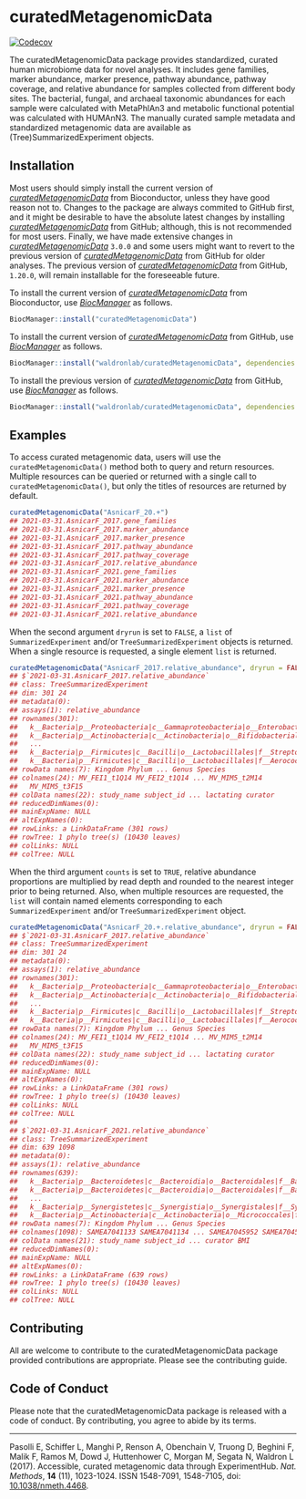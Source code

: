 
<!-- README.md is generated from README.Rmd. Please edit that file -->

# curatedMetagenomicData

<!-- badges: start -->

[![Codecov](https://codecov.io/gh/waldronlab/curatedMetagenomicData/branch/master/graph/badge.svg)](https://codecov.io/gh/waldronlab/curatedMetagenomicData)
<!-- badges: end -->

The curatedMetagenomicData package provides standardized, curated human
microbiome data for novel analyses. It includes gene families, marker
abundance, marker presence, pathway abundance, pathway coverage, and
relative abundance for samples collected from different body sites. The
bacterial, fungal, and archaeal taxonomic abundances for each sample
were calculated with MetaPhlAn3 and metabolic functional potential was
calculated with HUMAnN3. The manually curated sample metadata and
standardized metagenomic data are available as
(Tree)SummarizedExperiment objects.

## Installation

Most users should simply install the current version of
*[curatedMetagenomicData](https://bioconductor.org/packages/3.13/curatedMetagenomicData)*
from Bioconductor, unless they have good reason not to. Changes to the
package are always commited to GitHub first, and it might be desirable
to have the absolute latest changes by installing
*[curatedMetagenomicData](https://github.com/waldronlab/curatedMetagenomicData)*
from GitHub; although, this is not recommended for most users. Finally,
we have made extensive changes in
*[curatedMetagenomicData](https://bioconductor.org/packages/3.13/curatedMetagenomicData)*
`3.0.0` and some users might want to revert to the previous version of
*[curatedMetagenomicData](https://github.com/waldronlab/curatedMetagenomicData)*
from GitHub for older analyses. The previous version of
*[curatedMetagenomicData](https://github.com/waldronlab/curatedMetagenomicData)*
from GitHub, `1.20.0`, will remain installable for the foreseeable
future.

To install the current version of
*[curatedMetagenomicData](https://bioconductor.org/packages/3.13/curatedMetagenomicData)*
from Bioconductor, use
*[BiocManager](https://CRAN.R-project.org/package=BiocManager)* as
follows.

``` r
BiocManager::install("curatedMetagenomicData")
```

To install the current version of
*[curatedMetagenomicData](https://github.com/waldronlab/curatedMetagenomicData)*
from GitHub, use
*[BiocManager](https://CRAN.R-project.org/package=BiocManager)* as
follows.

``` r
BiocManager::install("waldronlab/curatedMetagenomicData", dependencies = TRUE, build_vignettes = TRUE)
```

To install the previous version of
*[curatedMetagenomicData](https://github.com/waldronlab/curatedMetagenomicData)*
from GitHub, use
*[BiocManager](https://CRAN.R-project.org/package=BiocManager)* as
follows.

``` r
BiocManager::install("waldronlab/curatedMetagenomicData", dependencies = TRUE, build_vignettes = TRUE, ref = "v1.20.0")
```

## Examples

To access curated metagenomic data, users will use the
`curatedMetagenomicData()` method both to query and return resources.
Multiple resources can be queried or returned with a single call to
`curatedMetagenomicData()`, but only the titles of resources are
returned by default.

``` r
curatedMetagenomicData("AsnicarF_20.+")
## 2021-03-31.AsnicarF_2017.gene_families
## 2021-03-31.AsnicarF_2017.marker_abundance
## 2021-03-31.AsnicarF_2017.marker_presence
## 2021-03-31.AsnicarF_2017.pathway_abundance
## 2021-03-31.AsnicarF_2017.pathway_coverage
## 2021-03-31.AsnicarF_2017.relative_abundance
## 2021-03-31.AsnicarF_2021.gene_families
## 2021-03-31.AsnicarF_2021.marker_abundance
## 2021-03-31.AsnicarF_2021.marker_presence
## 2021-03-31.AsnicarF_2021.pathway_abundance
## 2021-03-31.AsnicarF_2021.pathway_coverage
## 2021-03-31.AsnicarF_2021.relative_abundance
```

When the second argument `dryrun` is set to `FALSE`, a `list` of
`SummarizedExperiment` and/or `TreeSummarizedExperiment` objects is
returned. When a single resource is requested, a single element `list`
is returned.

``` r
curatedMetagenomicData("AsnicarF_2017.relative_abundance", dryrun = FALSE)
## $`2021-03-31.AsnicarF_2017.relative_abundance`
## class: TreeSummarizedExperiment 
## dim: 301 24 
## metadata(0):
## assays(1): relative_abundance
## rownames(301):
##   k__Bacteria|p__Proteobacteria|c__Gammaproteobacteria|o__Enterobacterales|f__Enterobacteriaceae|g__Escherichia|s__Escherichia_coli
##   k__Bacteria|p__Actinobacteria|c__Actinobacteria|o__Bifidobacteriales|f__Bifidobacteriaceae|g__Bifidobacterium|s__Bifidobacterium_bifidum
##   ...
##   k__Bacteria|p__Firmicutes|c__Bacilli|o__Lactobacillales|f__Streptococcaceae|g__Streptococcus|s__Streptococcus_gordonii
##   k__Bacteria|p__Firmicutes|c__Bacilli|o__Lactobacillales|f__Aerococcaceae|g__Abiotrophia|s__Abiotrophia_sp_HMSC24B09
## rowData names(7): Kingdom Phylum ... Genus Species
## colnames(24): MV_FEI1_t1Q14 MV_FEI2_t1Q14 ... MV_MIM5_t2M14
##   MV_MIM5_t3F15
## colData names(22): study_name subject_id ... lactating curator
## reducedDimNames(0):
## mainExpName: NULL
## altExpNames(0):
## rowLinks: a LinkDataFrame (301 rows)
## rowTree: 1 phylo tree(s) (10430 leaves)
## colLinks: NULL
## colTree: NULL
```

When the third argument `counts` is set to `TRUE`, relative abundance
proportions are multiplied by read depth and rounded to the nearest
integer prior to being returned. Also, when multiple resources are
requested, the `list` will contain named elements corresponding to each
`SummarizedExperiment` and/or `TreeSummarizedExperiment` object.

``` r
curatedMetagenomicData("AsnicarF_20.+.relative_abundance", dryrun = FALSE, counts = TRUE)
## $`2021-03-31.AsnicarF_2017.relative_abundance`
## class: TreeSummarizedExperiment 
## dim: 301 24 
## metadata(0):
## assays(1): relative_abundance
## rownames(301):
##   k__Bacteria|p__Proteobacteria|c__Gammaproteobacteria|o__Enterobacterales|f__Enterobacteriaceae|g__Escherichia|s__Escherichia_coli
##   k__Bacteria|p__Actinobacteria|c__Actinobacteria|o__Bifidobacteriales|f__Bifidobacteriaceae|g__Bifidobacterium|s__Bifidobacterium_bifidum
##   ...
##   k__Bacteria|p__Firmicutes|c__Bacilli|o__Lactobacillales|f__Streptococcaceae|g__Streptococcus|s__Streptococcus_gordonii
##   k__Bacteria|p__Firmicutes|c__Bacilli|o__Lactobacillales|f__Aerococcaceae|g__Abiotrophia|s__Abiotrophia_sp_HMSC24B09
## rowData names(7): Kingdom Phylum ... Genus Species
## colnames(24): MV_FEI1_t1Q14 MV_FEI2_t1Q14 ... MV_MIM5_t2M14
##   MV_MIM5_t3F15
## colData names(22): study_name subject_id ... lactating curator
## reducedDimNames(0):
## mainExpName: NULL
## altExpNames(0):
## rowLinks: a LinkDataFrame (301 rows)
## rowTree: 1 phylo tree(s) (10430 leaves)
## colLinks: NULL
## colTree: NULL
## 
## $`2021-03-31.AsnicarF_2021.relative_abundance`
## class: TreeSummarizedExperiment 
## dim: 639 1098 
## metadata(0):
## assays(1): relative_abundance
## rownames(639):
##   k__Bacteria|p__Bacteroidetes|c__Bacteroidia|o__Bacteroidales|f__Bacteroidaceae|g__Bacteroides|s__Bacteroides_vulgatus
##   k__Bacteria|p__Bacteroidetes|c__Bacteroidia|o__Bacteroidales|f__Bacteroidaceae|g__Bacteroides|s__Bacteroides_stercoris
##   ...
##   k__Bacteria|p__Synergistetes|c__Synergistia|o__Synergistales|f__Synergistaceae|g__Pyramidobacter|s__Pyramidobacter_sp_C12_8
##   k__Bacteria|p__Actinobacteria|c__Actinobacteria|o__Micrococcales|f__Brevibacteriaceae|g__Brevibacterium|s__Brevibacterium_aurantiacum
## rowData names(7): Kingdom Phylum ... Genus Species
## colnames(1098): SAMEA7041133 SAMEA7041134 ... SAMEA7045952 SAMEA7045953
## colData names(21): study_name subject_id ... curator BMI
## reducedDimNames(0):
## mainExpName: NULL
## altExpNames(0):
## rowLinks: a LinkDataFrame (639 rows)
## rowTree: 1 phylo tree(s) (10430 leaves)
## colLinks: NULL
## colTree: NULL
```

## Contributing

All are welcome to contribute to the curatedMetagenomicData package
provided contributions are appropriate. Please see the contributing
guide.

## Code of Conduct

Please note that the curatedMetagenomicData package is released with a
code of conduct. By contributing, you agree to abide by its terms.

------------------------------------------------------------------------

Pasolli E, Schiffer L, Manghi P, Renson A, Obenchain V, Truong D,
Beghini F, Malik F, Ramos M, Dowd J, Huttenhower C, Morgan M, Segata N,
Waldron L (2017). Accessible, curated metagenomic data through
ExperimentHub. *Nat. Methods*, **14** (11), 1023-1024. ISSN 1548-7091,
1548-7105, doi:
[10.1038/nmeth.4468](https://doi.org/10.1038/nmeth.4468).
